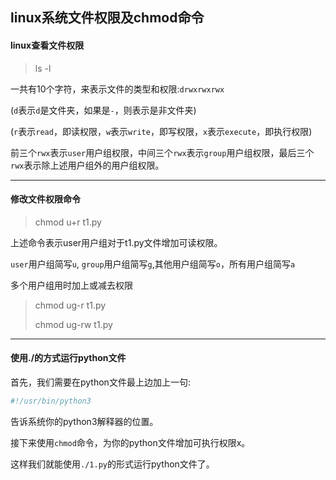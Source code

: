 ##  linux系统文件权限及chmod命令

#### linux查看文件权限

> ls -l

一共有10个字符，来表示文件的类型和权限:`drwxrwxrwx`  

(`d`表示`d`是文件夹，如果是`-`，则表示是非文件夹)

(`r`表示`read`，即读权限，`w`表示`write`，即写权限，`x`表示`execute`，即执行权限)

前三个`rwx`表示`user`用户组权限，中间三个`rwx`表示`group`用户组权限，最后三个`rwx`表示除上述用户组外的用户组权限。

***

#### 修改文件权限命令

> chmod u+r  t1.py 

上述命令表示user用户组对于t1.py文件增加可读权限。

`user`用户组简写`u`, `group`用户组简写`g`,其他用户组简写`o`，所有用户组简写`a`

多个用户组用时加上或减去权限

> chmod ug-r t1.py
>
> chmod ug-rw t1.py

***

#### 使用./的方式运行python文件

首先，我们需要在python文件最上边加上一句:

```python
#!/usr/bin/python3
```

告诉系统你的python3解释器的位置。

接下来使用`chmod`命令，为你的python文件增加可执行权限x。

这样我们就能使用`./1.py`的形式运行python文件了。